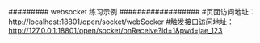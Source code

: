 ######### websocket 练习示例 ##################
#页面访问地址：http://localhost:18801/open/socket/webSocker
#触发接口访问地址：http://127.0.0.1:18801/open/socket/onReceive?id=1&pwd=jae_123
